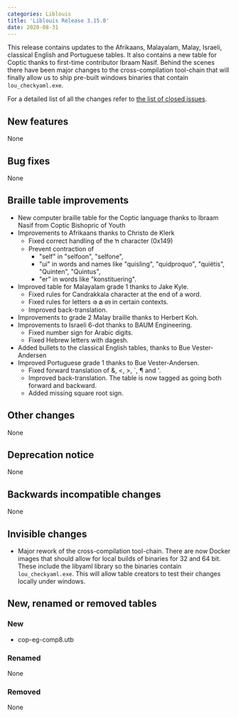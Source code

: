 ```yaml
---
categories: Liblouis
title: 'Liblouis Release 3.15.0'
date: 2020-08-31
---
```


This release contains updates to the Afrikaans, Malayalam, Malay, Israeli, classical English and Portuguese tables. It also contains a new table for Coptic thanks to first-time contributor Ibraam Nasif. Behind the scenes there have been major changes to the cross-compilation tool-chain that will finally allow us to ship pre-built windows binaries that contain `lou_checkyaml.exe`.

For a detailed list of all the changes refer to [the list of closed issues](https://github.com/liblouis/liblouis/milestone/25?closed=1).

New features
------------

None

Bug fixes
---------

None

Braille table improvements
--------------------------

-   New computer braille table for the Coptic language thanks to Ibraam Nasif from Coptic Bishopric of Youth
-   Improvements to Afrikaans thanks to Christo de Klerk
    -   Fixed correct handling of the ŉ character (0x149)
    -   Prevent contraction of
        -   \"self\" in \"selfoon\", \"selfone\",
        -   \"ui\" in words and names like \"quisling\", \"quidproquo\", \"quiëtis\", \"Quinten\", \"Quintus\",
        -   \"er\" in words like \"konstituering\".
-   Improved table for Malayalam grade 1 thanks to Jake Kyle.
    -   Fixed rules for Candrakkala character at the end of a word.
    -   Fixed rules for letters ര മ ങ in certain contexts.
    -   Improved back-translation.
-   Improvements to grade 2 Malay braille thanks to Herbert Koh.
-   Improvements to Israeli 6-dot thanks to BAUM Engineering.
    -   Fixed number sign for Arabic digits.
    -   Fixed Hebrew letters with dagesh.
-   Added bullets to the classical English tables, thanks to Bue Vester-Andersen
-   Improved Portuguese grade 1 thanks to Bue Vester-Andersen.
    -   Fixed forward translation of &, \<, \>, \`, ¶ and \'.
    -   Improved back-translation. The table is now tagged as going both forward and backward.
    -   Added missing square root sign.

Other changes
-------------

None

Deprecation notice
------------------

None

Backwards incompatible changes
------------------------------

None

Invisible changes
-----------------

-   Major rework of the cross-compilation tool-chain. There are now Docker images that should allow for local builds of binaries for 32 and 64 bit. These include the libyaml library so the binaries contain `lou_checkyaml.exe`. This will allow table creators to test their changes locally under windows.

New, renamed or removed tables
------------------------------

### New

-   cop-eg-comp8.utb

### Renamed

None

### Removed

None
